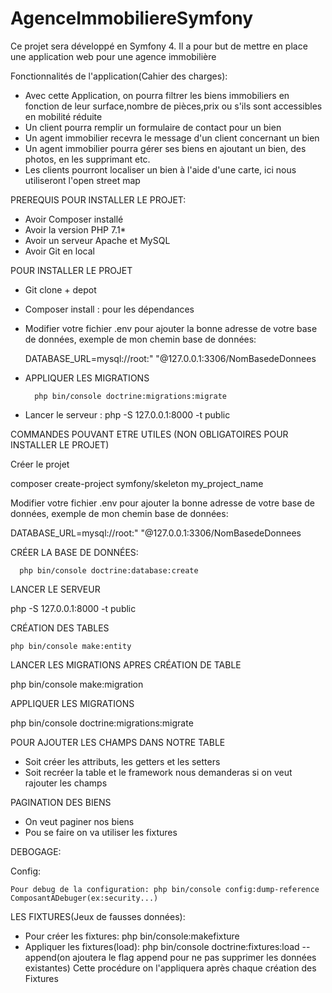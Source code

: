 # AgenceImmobiliereSymfony
Ce projet sera développé en Symfony 4.  Il a pour but de mettre en place une application web pour une agence immobilière

Fonctionnalités de l'application(Cahier des charges):

- Avec cette Application, on pourra filtrer les biens immobiliers en fonction de leur surface,nombre de pièces,prix ou s'ils sont accessibles en mobilité réduite
- Un client pourra remplir un formulaire de contact pour un bien
- Un agent immobilier recevra le message d'un client concernant un bien
- Un agent immobilier pourra gérer ses biens en ajoutant un bien, des photos, en les supprimant etc.
- Les clients pourront localiser un bien à l'aide d'une carte, ici nous utiliseront l'open street map


PREREQUIS POUR INSTALLER LE PROJET:

- Avoir Composer installé
- Avoir la version PHP 7.1*
- Avoir un serveur Apache et MySQL
- Avoir Git en local

POUR INSTALLER LE PROJET

- Git clone + depot
- Composer install : pour les dépendances
- Modifier votre fichier .env pour ajouter la bonne adresse de votre base de données, exemple de mon chemin base de données:

   DATABASE_URL=mysql://root:" "@127.0.0.1:3306/NomBasedeDonnees
- APPLIQUER LES MIGRATIONS

        php bin/console doctrine:migrations:migrate
        
 - Lancer le serveur : php -S 127.0.0.1:8000 -t public
 



COMMANDES POUVANT ETRE UTILES (NON OBLIGATOIRES POUR INSTALLER LE PROJET)

Créer le projet

composer create-project symfony/skeleton my_project_name

Modifier votre fichier .env pour ajouter la bonne adresse de votre base de données, exemple de mon chemin base de données:

   DATABASE_URL=mysql://root:" "@127.0.0.1:3306/NomBasedeDonnees
   
   
  
 CRÉER LA BASE DE DONNÉES: 
   
      php bin/console doctrine:database:create
      
      
      
   
LANCER LE SERVEUR

  php -S 127.0.0.1:8000 -t public

    
    

CRÉATION DES TABLES

    php bin/console make:entity
    
    
    
LANCER LES MIGRATIONS APRES CRÉATION DE TABLE

   php bin/console make:migration
   
   
     
APPLIQUER LES MIGRATIONS

  php bin/console doctrine:migrations:migrate
  
  
  
POUR AJOUTER LES CHAMPS DANS NOTRE TABLE

 - Soit créer les attributs, les getters et les setters
 - Soit recréer la table et le framework nous demanderas si on veut rajouter les champs
 
 
 
 
 PAGINATION DES BIENS
 - On veut paginer nos biens
 - Pou se faire on va utiliser les fixtures
   
  DEBOGAGE:
  
  Config: 
  
    Pour debug de la configuration: php bin/console config:dump-reference ComposantADebuger(ex:security...)
    
    
    
    
    
    
    
 LES FIXTURES(Jeux de fausses données):
 
  - Pour créer les fixtures: php bin/console:makefixture
  - Appliquer les fixtures(load): php bin/console doctrine:fixtures:load --append(on ajoutera le flag append pour ne pas supprimer les données existantes)
     Cette procédure on l'appliquera après chaque création des Fixtures
  
  
 
 
    
